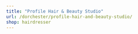 ```yaml
---
title: "Profile Hair & Beauty Studio"
url: /dorchester/profile-hair-and-beauty-studio/
shop: hairdresser
---
```

